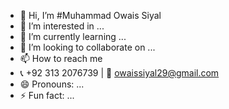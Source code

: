 - 👋 Hi, I’m #Muhammad Owais Siyal
- 👀 I’m interested in ...
- 🌱 I’m currently learning ...
- 💞️ I’m looking to collaborate on ...
- 📫 How to reach me
- 📞 +92 313 2076739 | 📧 owaissiyal29@gmail.com
- 😄 Pronouns: ...
- ⚡ Fun fact: ...

<!---
m-owais-siyal/m-owais-siyal is a ✨ special ✨ repository because its `README.md` (this file) appears on your GitHub profile.
You can click the Preview link to take a look at your changes.
--->
